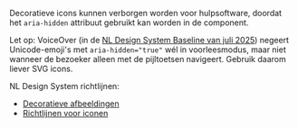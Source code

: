 <!-- @license CC0-1.0 -->

Decoratieve icons kunnen verborgen worden voor hulpsoftware, doordat het `aria-hidden` attribuut gebruikt kan worden in de component.

Let op: VoiceOver (in de [NL Design System Baseline van juli 2025](https://nldesignsystem.nl/baseline/2025-07/)) negeert Unicode-emoji's met `aria-hidden="true"` wél in voorleesmodus, maar niet wanneer de bezoeker alleen met de pijltoetsen navigeert. Gebruik daarom liever SVG icons.

NL Design System richtlijnen:

- [Decoratieve afbeeldingen](/richtlijnen/content/afbeeldingen/decoratieve-afbeeldingen)
- [Richtlijnen voor iconen](/richtlijnen/stijl/iconen/)
